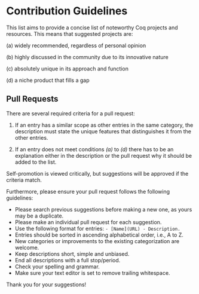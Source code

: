 # Contribution Guidelines

This list aims to provide a concise list of noteworthy Coq projects and resources. This means that suggested projects are:

(a) widely recommended, regardless of personal opinion

(b) highly discussed in the community due to its innovative nature

(c) absolutely unique in its approach and function

(d) a niche product that fills a gap  

## Pull Requests 

There are several required criteria for a pull request:

1. If an entry has a similar scope as other entries in the same category, the description must state the unique features that distinguishes it from the other entries.

2. If an entry does not meet conditions *(a)* to *(d)* there has to be an explanation either in the description or the pull request why it should be added to the list.

Self-promotion is viewed critically, but suggestions will be approved if the criteria match.

Furthermore, please ensure your pull request follows the following guidelines:

* Please search previous suggestions before making a new one, as yours may be a duplicate.
* Please make an individual pull request for each suggestion.
* Use the following format for entries: `- [Name](URL) - Description.`
* Entries should be sorted in ascending alphabetical order, i.e., A to Z.
* New categories or improvements to the existing categorization are welcome.
* Keep descriptions short, simple and unbiased.
* End all descriptions with a full stop/period.
* Check your spelling and grammar.
* Make sure your text editor is set to remove trailing whitespace.

Thank you for your suggestions!
